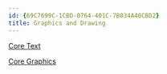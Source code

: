 ```yaml
---
id: {69C7699C-1CBD-0764-401C-7B034A40CBD2}  
title: Graphics and Drawing  
---
```


[Core Text](/recipes/ios/graphics_and_drawing/core_text)

 [Core Graphics](/recipes/ios/graphics_and_drawing/core_graphics)
